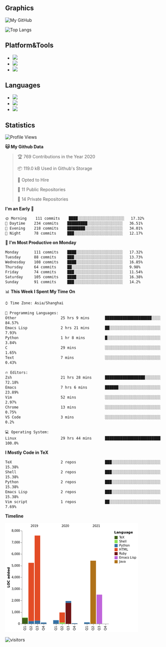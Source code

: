 ## Graphics

![My GitHub](https://github-readme-stats.vercel.app/api?username=SteamedFish&count_private=true&show_icons=true&theme=buefy&include_all_commits=false)

![Top Langs](https://github-readme-stats.vercel.app/api/top-langs/?username=SteamedFish&theme=buefy&hide=ruby&count_private=true&show_icons=true&layout=compact)

## Platform&Tools

* [![](https://img.shields.io/badge/ArchLinux--purple?style=flat-square&logo=ArchLinux)](https://www.archlinux.org/)
* [![](https://img.shields.io/badge/Gentoo-testing-purple?style=flat-square&logo=Gentoo)](https://www.gentoo.org/)
* [![](https://img.shields.io/badge/Doom%20Emacs-28-blue?style=flat-square&logo=Gnu%20emacs&logoColor=white)](https://www.gnu.org/software/emacs/)

## Languages

* [![](https://img.shields.io/badge/-Python-3776AB?style=flat-square&logo=python&logoColor=white)](https://www.python.org/)
* [![](https://img.shields.io/badge/-Bash-00ADD8?style=flat-square&logo=Gnu-bash&logoColor=white)](https://www.gnu.org/software/bash/)
* [![](https://img.shields.io/badge/-Go-00ADD8?style=flat-square&logo=go&logoColor=white)](https://golang.org/)

## Statistics

<!--START_SECTION:waka-->
![Profile Views](http://img.shields.io/badge/Profile%20Views-7-blue)

**🐱 My Github Data** 

> 🏆 769 Contributions in the Year 2020
 > 
> 📦 119.0 kB Used in Github's Storage 
 > 
> 💼 Opted to Hire
 > 
> 📜 11 Public Repositories
 > 
> 🔑 14 Private Repositories 

**I'm an Early 🐤** 

```text
🌞 Morning    111 commits    ████░░░░░░░░░░░░░░░░░░░░░   17.32% 
🌆 Daytime    234 commits    █████████░░░░░░░░░░░░░░░░   36.51% 
🌃 Evening    218 commits    ████████░░░░░░░░░░░░░░░░░   34.01% 
🌙 Night      78 commits     ███░░░░░░░░░░░░░░░░░░░░░░   12.17%

```
📅 **I'm Most Productive on Monday** 

```text
Monday       111 commits    ████░░░░░░░░░░░░░░░░░░░░░   17.32% 
Tuesday      88 commits     ███░░░░░░░░░░░░░░░░░░░░░░   13.73% 
Wednesday    108 commits    ████░░░░░░░░░░░░░░░░░░░░░   16.85% 
Thursday     64 commits     ██░░░░░░░░░░░░░░░░░░░░░░░   9.98% 
Friday       74 commits     ███░░░░░░░░░░░░░░░░░░░░░░   11.54% 
Saturday     105 commits    ████░░░░░░░░░░░░░░░░░░░░░   16.38% 
Sunday       91 commits     ███░░░░░░░░░░░░░░░░░░░░░░   14.2%

```


📊 **This Week I Spent My Time On** 

```text
⌚︎ Time Zone: Asia/Shanghai

💬 Programming Languages: 
Other                    25 hrs 9 mins       █████████████████████░░░░   84.57% 
Emacs Lisp               2 hrs 21 mins       ██░░░░░░░░░░░░░░░░░░░░░░░   7.93% 
Python                   1 hr 8 mins         █░░░░░░░░░░░░░░░░░░░░░░░░   3.84% 
C                        29 mins             ░░░░░░░░░░░░░░░░░░░░░░░░░   1.65% 
Text                     7 mins              ░░░░░░░░░░░░░░░░░░░░░░░░░   0.43%

🔥 Editors: 
Zsh                      21 hrs 28 mins      ██████████████████░░░░░░░   72.18% 
Emacs                    7 hrs 6 mins        ██████░░░░░░░░░░░░░░░░░░░   23.89% 
Vim                      52 mins             ░░░░░░░░░░░░░░░░░░░░░░░░░   2.97% 
Chrome                   13 mins             ░░░░░░░░░░░░░░░░░░░░░░░░░   0.75% 
VS Code                  3 mins              ░░░░░░░░░░░░░░░░░░░░░░░░░   0.2%

💻 Operating System: 
Linux                    29 hrs 44 mins      █████████████████████████   100.0%

```

**I Mostly Code in TeX** 

```text
TeX                      2 repos             ███░░░░░░░░░░░░░░░░░░░░░░   15.38% 
Shell                    2 repos             ███░░░░░░░░░░░░░░░░░░░░░░   15.38% 
Python                   2 repos             ███░░░░░░░░░░░░░░░░░░░░░░   15.38% 
Emacs Lisp               2 repos             ███░░░░░░░░░░░░░░░░░░░░░░   15.38% 
Vim script               1 repos             ██░░░░░░░░░░░░░░░░░░░░░░░   7.69%

```


**Timeline**

![Chart not found](https://github.com/SteamedFish/SteamedFish/blob/master/charts/bar_graph.png) 


<!--END_SECTION:waka-->

![visitors](https://visitor-badge.laobi.icu/badge?page_id=SteamedFish.SteamedFish)
